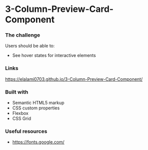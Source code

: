 # 3-Column-Preview-Card-Component

### The challenge

Users should be able to:

- See hover states for interactive elements

### Links

https://elalami0703.github.io/3-Column-Preview-Card-Component/

### Built with

- Semantic HTML5 markup
- CSS custom properties
- Flexbox
- CSS Grid

### Useful resources

- https://fonts.google.com/

